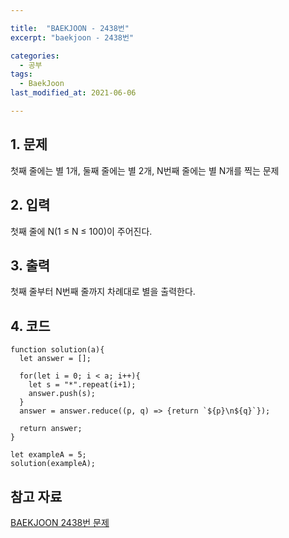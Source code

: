 ```yaml
---

title:  "BAEKJOON - 2438번"
excerpt: "baekjoon - 2438번"

categories:
  - 공부
tags:
  - BaekJoon
last_modified_at: 2021-06-06

---
```


## 1. 문제

첫째 줄에는 별 1개, 둘째 줄에는 별 2개, N번째 줄에는 별 N개를 찍는 문제

## 2. 입력

첫째 줄에 N(1 ≤ N ≤ 100)이 주어진다.

## 3. 출력

첫째 줄부터 N번째 줄까지 차례대로 별을 출력한다.

## 4. 코드

```
function solution(a){
  let answer = [];

  for(let i = 0; i < a; i++){
    let s = "*".repeat(i+1);
    answer.push(s);
  }
  answer = answer.reduce((p, q) => {return `${p}\n${q}`});

  return answer;
}

let exampleA = 5;
solution(exampleA);
```

## 참고 자료

[BAEKJOON 2438번 문제][1]

[1]: https://www.acmicpc.net/problem/2438